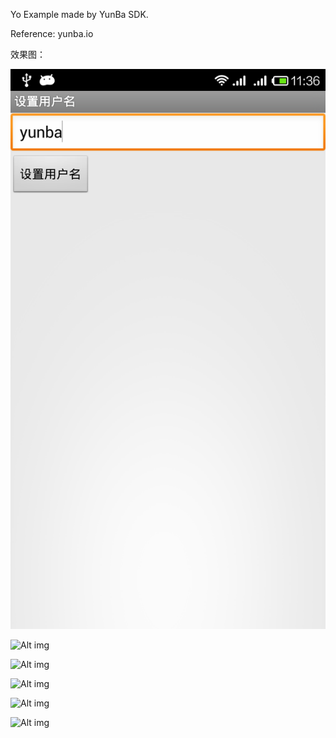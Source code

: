 Yo Example made by YunBa SDK.

Reference: yunba.io


效果图：

![Alt img](imgs/set_username.png)

![Alt img](/cqq/YunBa-Yo/raw/master/imgs/add_user.png)

![Alt img](/cqq/YunBa-Yo/raw/master/imgs/friend_list.png)

![Alt img](/cqq/YunBa-Yo/raw/master/imgs/send_yo.png)

![Alt img](/cqq/YunBa-Yo/raw/master/imgs/details.png)

![Alt img](/cqq/YunBa-Yo/raw/master/imgs/chat.png)








